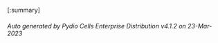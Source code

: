 






[:summary]

###### Auto generated by Pydio Cells Enterprise Distribution v4.1.2 on 23-Mar-2023
